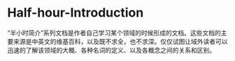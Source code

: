 # Half-hour-Introduction
“半小时简介”系列文档是作者自己学习某个领域的时候形成的文档。这些文档的主要来源是中英文的维基百科，以及既不求全，也不求深。仅仅试图让域外读者可以迅速的了解该领域的大概、各种名词的定义、以及各概念之间的关系和区别。
